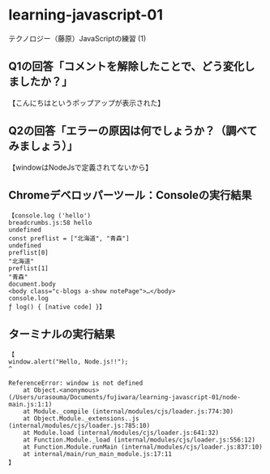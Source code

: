 # learning-javascript-01

テクノロジー（藤原）JavaScriptの練習 (1)

## Q1の回答「コメントを解除したことで、どう変化しましたか？」

【こんにちはというポップアップが表示された】

## Q2の回答「エラーの原因は何でしょうか？（調べてみましょう）」

【windowはNodeJsで定義されてないから】

## Chromeデベロッパーツール：Consoleの実行結果

```
【console.log ('hello')
breadcrumbs.js:58 hello
undefined
const preflist = ["北海道", "青森"]
undefined
preflist[0]
"北海道"
preflist[1]
"青森"
document.body
<body class=​"c-blogs a-show notePage">​…​</body>​
console.log
ƒ log() { [native code] }】
```

## ターミナルの実行結果

```
【
window.alert("Hello, Node.js!!");
^

ReferenceError: window is not defined
    at Object.<anonymous> (/Users/urasouma/Documents/fujiwara/learning-javascript-01/node-main.js:1:1)
    at Module._compile (internal/modules/cjs/loader.js:774:30)
    at Object.Module._extensions..js (internal/modules/cjs/loader.js:785:10)
    at Module.load (internal/modules/cjs/loader.js:641:32)
    at Function.Module._load (internal/modules/cjs/loader.js:556:12)
    at Function.Module.runMain (internal/modules/cjs/loader.js:837:10)
    at internal/main/run_main_module.js:17:11
】
```

